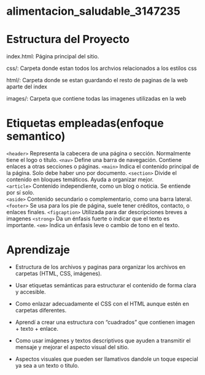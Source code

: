 # alimentacion_saludable_3147235

# Estructura del Proyecto

index.html: Página principal del sitio.

css/: Carpeta donde estan todos los archvios relacionados a los estilos css

html/: Carpeta donde se estan guardando el resto de paginas de la web aparte del index

images/: Carpeta que contiene todas las imagenes utilizadas en la web

# Etiquetas empleadas(enfoque semantico)
 
 `<header>`    Representa la cabecera de una página o sección. Normalmente tiene el logo o título. 
 `<nav>`       Define una barra de navegación. Contiene enlaces a otras secciones o páginas. 
 `<main>`      Indica el contenido principal de la página. Solo debe haber uno por documento. 
 `<section>`   Divide el contenido en bloques temáticos. Ayuda a organizar mejor.         
 `<article>`   Contenido independiente, como un blog o noticia. Se entiende por sí solo.  
 `<aside>`     Contenido secundario o complementario, como una barra lateral.             
 `<footer>`    Se usa para los pie de página, suele tener créditos, contacto, o enlaces finales.
 `<figcaption>` Utilizada para dar descripciones breves a imagenes
 `<strong>`    Da un énfasis fuerte o indicar que el texto es importante.
 `<em>`        Indica un énfasis leve o cambio de tono en el texto. 
 

# Aprendizaje

- Estructura de los archivos y paginas para organizar los archivos en carpetas (HTML, CSS, imágenes).

- Usar etiquetas semánticas para estructurar el contenido de forma clara y accesible.

- Como enlazar adecuadamente el CSS con el HTML aunque estén en carpetas diferentes.

- Aprendí a crear una estructura con “cuadrados” que contienen imagen + texto + enlace.

- Como usar imágenes y textos descriptivos que ayuden a transmitir el mensaje y mejorar el aspecto visual del sitio.

- Aspectos visuales que pueden ser llamativos dandole un toque especial ya sea a un texto o titulo.
